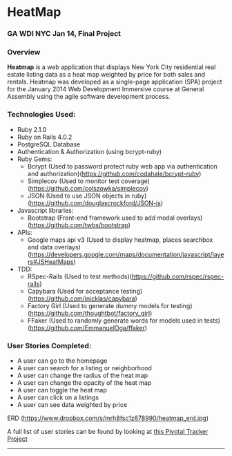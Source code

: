 HeatMap
===

### GA WDI NYC Jan 14, Final Project

### Overview

**Heatmap** is a web application that displays New York City residential real estate listing data as a heat map weighted by price for both sales and rentals. Heatmap was developed as a single-page application (SPA) project for the January 2014 Web Development Immersive course at General Assembly using the agile software development process.

### Technologies Used:
* Ruby 2.1.0
* Ruby on Rails 4.0.2
* PostgreSQL Database
* Authentication & Authorization (using bcrypt-ruby)
* Ruby Gems:
  * Bcrypt (Used to password protect ruby web app via authentication and authorization)(https://github.com/codahale/bcrypt-ruby)
  * Simplecov (Used to monitor test coverage)(https://github.com/colszowka/simplecov)
  * JSON (Used to use JSON objects in ruby)(https://github.com/douglascrockford/JSON-js)
* Javascript libraries:
  * Bootstrap (Front-end framework used to add modal overlays)(https://github.com/twbs/bootstrap)
* APIs:
  * Google maps api v3 (Used to display heatmap, places searchbox and data overlays)(https://developers.google.com/maps/documentation/javascript/layers#JSHeatMaps)
* TDD:
  * RSpec-Rails (Used to test methods)(https://github.com/rspec/rspec-rails)
  * Capybara (Used for acceptance testing)(https://github.com/jnicklas/capybara)
  * Factory Girl (Used to generate dummy models for testing)(https://github.com/thoughtbot/factory_girl)
  * FFaker (Used to randomly generate words for models used in tests)(https://github.com/EmmanuelOga/ffaker)

### User Stories Completed:
* A user can go to the homepage
* A user can search for a listing or neighborhood
* A user can change the radius of the heat map
* A user can change the opacity of the heat map
* A user can toggle the heat map
* A user can click on a listings
* A user can see data weighted by price

ERD (https://www.dropbox.com/s/mrh8fsc1z678990/heatmap_erd.jpg)

A full list of user stories can be found by looking at [this Pivotal Tracker Project](https://www.pivotaltracker.com/s/projects/1052398)

---
